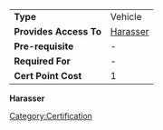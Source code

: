 |                        |                                    |
| ---------------------- | ---------------------------------- |
| **Type**               | Vehicle                            |
| **Provides Access To** | [Harasser](Harasser.md "wikilink") |
| **Pre-requisite**      | \-                                 |
| **Required For**       | \-                                 |
| **Cert Point Cost**    | 1                                  |

**Harasser**

[Category:Certification](Category:Certification.md "wikilink")

